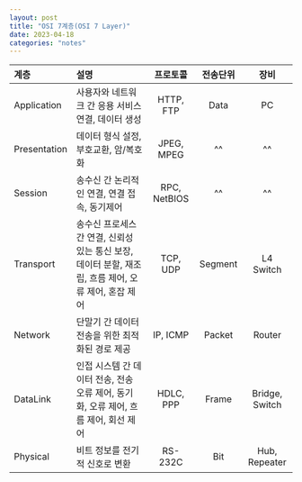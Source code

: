 ```yaml
---
layout: post
title: "OSI 7계층(OSI 7 Layer)"
date: 2023-04-18
categories: "notes"
---
```


| 계층 | 설명 | 프로토콜 | 전송단위 | 장비 |
| :---- | :----- | :--: | :--: | :--: |
| Application | 사용자와 네트워크 간 응용 서비스 연결, 데이터 생성 | HTTP, FTP | Data | PC |
| Presentation | 데이터 형식 설정, 부호교환, 암/복호화 | JPEG, MPEG |^^ |^^ |
| Session | 송수신 간 논리적인 연결, 연결 접속, 동기제어 | RPC, NetBIOS |^^ |^^ |
| Transport | 송수신 프로세스 간 연결, 신뢰성 있는 통신 보장, 데이터 분할, 재조립, 흐름 제어, 오류 제어, 혼잡 제어 | TCP, UDP | Segment | L4 Switch |
| Network | 단말기 간 데이터 전송을 위한 최적화된 경로 제공 | IP, ICMP | Packet | Router |
| DataLink | 인접 시스템 간 데이터 전송, 전송 오류 제어, 동기화, 오류 제어, 흐름 제어, 회선 제어 | HDLC, PPP | Frame | Bridge, Switch |
| Physical | 비트 정보를 전기적 신호로 변환 | RS-232C | Bit | Hub, Repeater |
